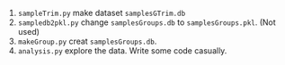1. `sampleTrim.py` make dataset `samplesGTrim.db`
2. `sampledb2pkl.py` change `samplesGroups.db` to `samplesGroups.pkl`. (Not used)
3. `makeGroup.py` creat `samplesGroups.db`.
4. `analysis.py` explore the data. Write some code casually.